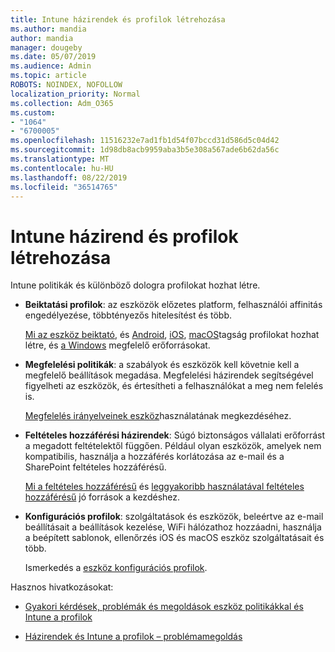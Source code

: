```yaml
---
title: Intune házirendek és profilok létrehozása
ms.author: mandia
author: mandia
manager: dougeby
ms.date: 05/07/2019
ms.audience: Admin
ms.topic: article
ROBOTS: NOINDEX, NOFOLLOW
localization_priority: Normal
ms.collection: Adm_O365
ms.custom:
- "1064"
- "6700005"
ms.openlocfilehash: 11516232e7ad1fb1d54f07bccd31d586d5c04d42
ms.sourcegitcommit: 1d98db8acb9959aba3b5e308a567ade6b62da56c
ms.translationtype: MT
ms.contentlocale: hu-HU
ms.lasthandoff: 08/22/2019
ms.locfileid: "36514765"
---
```

# <a name="creating-intune-policy-and-profiles"></a>Intune házirend és profilok létrehozása

Intune politikák és különböző dologra profilokat hozhat létre.

- **Beiktatási profilok**: az eszközök előzetes platform, felhasználói affinitás engedélyezése, többtényezős hitelesítést és több.

  [Mi az eszköz beiktató](https://docs.microsoft.com/intune/device-enrollment), és [Android](https://docs.microsoft.com/intune/android-enroll), [iOS](https://docs.microsoft.com/intune/ios-enroll), [macOS](https://docs.microsoft.com/intune/macos-enroll)tagság profilokat hozhat létre, és [a Windows](https://docs.microsoft.com/intune/windows-enrollment-methods) megfelelő erőforrásokat.

- **Megfelelési politikák**: a szabályok és eszközök kell követnie kell a megfelelő beállítások megadása. Megfelelési házirendek segítségével figyelheti az eszközök, és értesítheti a felhasználókat a meg nem felelés is.

  [Megfelelés irányelveinek eszköz](https://docs.microsoft.com/intune/device-compliance-get-started)használatának megkezdéséhez.
- **Feltételes hozzáférési házirendek**: Súgó biztonságos vállalati erőforrást a megadott feltételektől függően. Például olyan eszközök, amelyek nem kompatibilis, használja a hozzáférés korlátozása az e-mail és a SharePoint feltételes hozzáférésű.

  [Mi a feltételes hozzáférésű](https://docs.microsoft.com/intune/conditional-access) és [leggyakoribb használatával feltételes hozzáférésű](https://docs.microsoft.com/intune/conditional-access-intune-common-ways-use) jó források a kezdéshez.

- **Konfigurációs profilok**: szolgáltatások és eszközök, beleértve az e-mail beállításait a beállítások kezelése, WiFi hálózathoz hozzáadni, használja a beépített sablonok, ellenőrzés iOS és macOS eszköz szolgáltatásait és több.

  Ismerkedés a [eszköz konfigurációs profilok](https://docs.microsoft.com/intune/device-profiles).

Hasznos hivatkozásokat:

- [Gyakori kérdések, problémák és megoldások eszköz politikákkal és Intune a profilok](https://docs.microsoft.com/intune/device-profile-troubleshoot)

- [Házirendek és Intune a profilok – problémamegoldás](https://docs.microsoft.com/intune/troubleshoot-policies-in-microsoft-intune)
